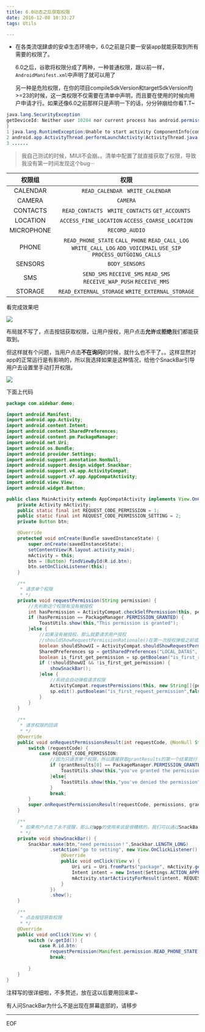 ```yaml
---
title: 6.0动态之后获取权限
date: 2016-12-08 10:33:27
tags: Utils

---
```


- 在各类流氓肆虐的安卓生态环境中，6.0之前是只要一安装app就能获取到所有需要的权限了。

  6.0之后，谷歌将权限分成了两种，一种普通权限，跟以前一样，`AndroidManifest.xml`中声明了就可以用了

  另一种是危险权限，在你的项目compileSdkVersion和targetSdkVersion均>=23的时候，这一类权限不仅需要在清单中声明，而且要在使用的时候向用户申请才行。如果还像6.0之前那样只是声明一下的话，分分钟崩给你看T.T~

```java
java.lang.SecurityException
getDeviceId: Neither user 10204 nor current process has android.permission.READ_PHONE_STATE...
}
1 java.lang.RuntimeException:Unable to start activity ComponentInfo{com.aidebar.d8alarmclock/com.aidebar.d8alarmclock.activity.MainActivity}: java.lang.SecurityException: getDeviceId: Neither user 10204 nor current process has android.permission.READ_PHONE_STATE.
2 android.app.ActivityThread.performLaunchActivity(ActivityThread.java:3254)
3 ......
```

> 我自己测试的时候，MIUI不会崩。。清单中配置了就直接获取了权限，导致我没有第一时间发现这个bug···

|    权限组     |                    权限                    |
| :--------: | :--------------------------------------: |
|  CALENDAR  |  `READ_CALENDAR`      ` WRITE_CALENDAR`  |
|   CAMERA   |                 `CAMERA`                 |
|  CONTACTS  | `READ_CONTACTS`     ` WRITE_CONTACTS`     `GET_ACCOUNTS` |
|  LOCATION  | `ACCESS_FINE_LOCATION` `ACCESS_COARSE_LOCATION` |
| MICROPHONE |              `RECORD_AUDIO`              |
|   PHONE    | `READ_PHONE_STATE`  `CALL_PHONE`  `READ_CALL_LOG`  `WRITE_CALL_LOG`  `ADD_VOICEMAIL`  `USE_SIP` `PROCESS_OUTGOING_CALLS` |
|  SENSORS   |              `BODY_SENSORS`              |
|    SMS     | `SEND_SMS`  `RECEIVE_SMS`  `READ_SMS`  `RECEIVE_WAP_PUSH`  `RECEIVE_MMS` |
|  STORAGE   | `READ_EXTERNAL_STORAGE`  `WRITE_EXTERNAL_STORAGE` |



看完成效果吧

![](http://ooo.0o0.ooo/2016/12/08/58491f9f46e6f.gif)

布局就不写了，点击按钮获取权限，让用户授权，用户点击**允许**或**拒绝**我们都能获取到。

但这样就有个问题，当用户点击**不在询问**的时候，就什么也不干了。。这样显然对app的正常运行是有影响的，所以我选择如果是这种情况，给他个SnackBar引导用户去设置里手动打开权限。

![](http://ooo.0o0.ooo/2016/12/08/5849204578e2d.gif)

下面上代码

```java
package com.aidebar.demo;

import android.Manifest;
import android.app.Activity;
import android.content.Intent;
import android.content.SharedPreferences;
import android.content.pm.PackageManager;
import android.net.Uri;
import android.os.Bundle;
import android.provider.Settings;
import android.support.annotation.NonNull;
import android.support.design.widget.Snackbar;
import android.support.v4.app.ActivityCompat;
import android.support.v7.app.AppCompatActivity;
import android.view.View;
import android.widget.Button;

public class MainActivity extends AppCompatActivity implements View.OnClickListener{
    private Activity mActivity;
    public static final int REQUEST_CODE_PERMISSION = 1;
    public static final int REQUEST_CODE_PERMISSION_SETTING = 2;
    private Button btn;

    @Override
    protected void onCreate(Bundle savedInstanceState) {
        super.onCreate(savedInstanceState);
        setContentView(R.layout.activity_main);
        mActivity = this;
        btn = (Button) findViewById(R.id.btn);
        btn.setOnClickListener(this);
    }

    /**
     * 请求单个权限
     * */
    private void requestPermission(String permission) {
        //先判断这个权限有没有被授权
        int hasPermission = ActivityCompat.checkSelfPermission(this, permission);
        if (hasPermission == PackageManager.PERMISSION_GRANTED) {
            ToastUtils.show(this,"This permission is granted");
        }else {
            //如果没有被授权，那么就要请求用户授权
            //shouldShowRequestPermissionRationale()在第一次授权弹框之前或用户点击永不提醒之后 会返回false，其他情况都返回true
            boolean shouldShowUI = ActivityCompat.shouldShowRequestPermissionRationale(this, permission);
            SharedPreferences sp = getSharedPreferences("LOCAL_DATAS", MODE_PRIVATE);
            boolean is_first_get_permission = sp.getBoolean("is_first_request_permission", true);
            if (!shouldShowUI && !is_first_get_permission) {
                showSnackBar();
            }else {
                //系统会自动弹框请求权限
                ActivityCompat.requestPermissions(this, new String[]{permission}, REQUEST_CODE_PERMISSION);
                sp.edit().putBoolean("is_first_request_permission",false).apply();
            }
        }
    }
    
    /**
     * 请求权限的回调
     * */
    @Override
    public void onRequestPermissionsResult(int requestCode, @NonNull String[] permissions, @NonNull int[] grantResults) {
        switch (requestCode) {
            case REQUEST_CODE_PERMISSION:
                //因为只请求单个权限，所以直接获取grantResults的第一个结果就行了
                if (grantResults[0] == PackageManager.PERMISSION_GRANTED) {
                    ToastUtils.show(this,"you've granted the permission");
                }else{
                    ToastUtils.show(this,"you've denied the permission");
                }
                break;
        }
        super.onRequestPermissionsResult(requestCode, permissions, grantResults);
    }

    /**
     * 如果用户点击了永不提醒，那么对app的使用来说是很糟糕的，我们可以通过SnackBar提示他去设置里手动打开权限
     * */
    private void showSnackBar() {
        Snackbar.make(btn,"need permission！",Snackbar.LENGTH_LONG)
                .setAction("go to setting", new View.OnClickListener() {
                    @Override
                    public void onClick(View v) {
                        Uri uri = Uri.fromParts("package", mActivity.getPackageName(), null);
                        Intent intent = new Intent(Settings.ACTION_APPLICATION_DETAILS_SETTINGS,uri);
                        mActivity.startActivityForResult(intent, REQUEST_CODE_PERMISSION_SETTING);
                    }
                })
                .show();
    }

    /**
     * 点击按钮获取权限
     * */
    @Override
    public void onClick(View v) {
        switch (v.getId()) {
            case R.id.btn:
                requestPermission(Manifest.permission.READ_PHONE_STATE);
                break;
            
        }
    }
}
```

注释写的很详细啦，不多赘述，放在这以后要用回来拿~

有人问SnackBar为什么不是出现在屏幕底部的，请移步

***

EOF